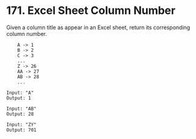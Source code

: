 # 171. Excel Sheet Column Number
Given a column title as appear in an Excel sheet, return its corresponding column number.

```text
    A -> 1
    B -> 2
    C -> 3
    ...
    Z -> 26
    AA -> 27
    AB -> 28 
    ...
```
```
Input: "A"
Output: 1

Input: "AB"
Output: 28

Input: "ZY"
Output: 701
```
